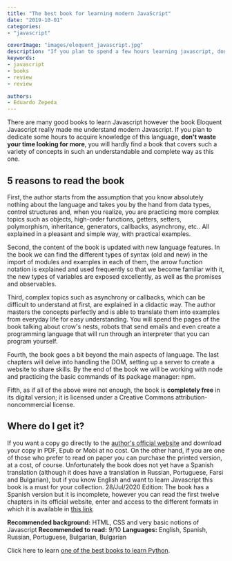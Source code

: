 ```yaml
---
title: "The best book for learning modern JavaScript"
date: "2019-10-01"
categories:
- "javascript"

coverImage: "images/eloquent_javascript.jpg"
description: "If you plan to spend a few hours learning javascript, don't waste your time looking for more, you will hardly find a book that covers such a variety of concepts in such an understandable and complete way as this one."
keywords:
- javascript
- books
- review
- review

authors:
- Eduardo Zepeda
---
```


There are many good books to learn Javascript however the book Eloquent Javascript really made me understand modern Javascript. If you plan to dedicate some hours to acquire knowledge of this language, **don't waste your time looking for more**, you will hardly find a book that covers such a variety of concepts in such an understandable and complete way as this one.

## 5 reasons to read the book

First, the author starts from the assumption that you know absolutely nothing about the language and takes you by the hand from data types, control structures and, when you realize, you are practicing more complex topics such as objects, high-order functions, getters, setters, polymorphism, inheritance, generators, callbacks, asynchrony, etc.. All explained in a pleasant and simple way, with practical examples.

Second, the content of the book is updated with new language features. In the book we can find the different types of syntax (old and new) in the import of modules and examples in each of them, the arrow function notation is explained and used frequently so that we become familiar with it, the new types of variables are exposed excellently, as well as the promises and observables.

Third, complex topics such as asynchrony or callbacks, which can be difficult to understand at first, are explained in a didactic way. The author masters the concepts perfectly and is able to translate them into examples from everyday life for easy understanding. You will spend the pages of the book talking about crow's nests, robots that send emails and even create a programming language that will run through an interpreter that you can program yourself.

Fourth, the book goes a bit beyond the main aspects of language. The last chapters will delve into handling the DOM, setting up a server to create a website to share skills. By the end of the book we will be working with node and practicing the basic commands of its package manager: npm.

Fifth, as if all of the above were not enough, the book is **completely free** in its digital version; it is licensed under a Creative Commons attribution-noncommercial license.

## Where do I get it?

If you want a copy go directly to the [author's official website](https://eloquentjavascript.net/) and download your copy in PDF, Epub or Mobi at no cost. On the other hand, if you are one of those who prefer to read on paper you can purchase the printed version, at a cost, of course. Unfortunately the book does not yet have a Spanish translation (although it does have a translation in Russian, Portuguese, Farsi and Bulgarian), but if you know English and want to learn Javascript this book is a must for your collection. 28/Jul/2020 Edition: The book has a Spanish version but it is incomplete, however you can read the first twelve chapters in its official website, enter and access to the different formats in which it is available in [this link](https://eloquentjs-es.thedojo.mx/)

****Recommended background:**** HTML, CSS and very basic notions of Javascript
**Recommended to read:** 9/10
**Languages:** English, Spanish, Russian, Portuguese, Bulgarian, Bulgarian

Click here to learn [one of the best books to learn Python](/learn-python-from-zero-with-this-free-book/).